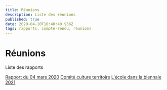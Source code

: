 ```yaml
---
title: Réunions
description: Liste des réunions
published: true
date: 2020-04-10T10:40:40.936Z
tags: rapports, compte-rendu, réunions
---
```


# Réunions

Liste des rapports

[Rapport du 04 mars 2020](/reunions/04-03-20)
[Comité culture territoire](/reunions/11-02-20)
[L'école dans la biennale 2021](/reunions/15-01-20)